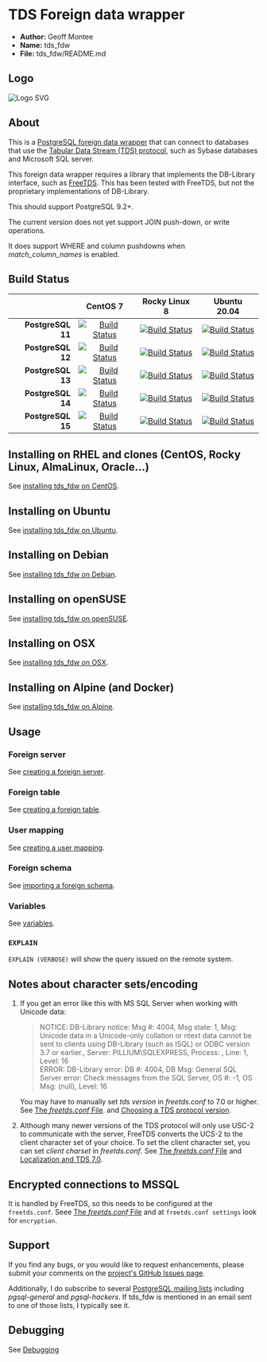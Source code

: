 
# TDS Foreign data wrapper

* **Author:** Geoff Montee
* **Name:** tds_fdw
* **File:** tds_fdw/README.md

## Logo

![Logo SVG](./logo/tds_fdw.svg)

## About

This is a [PostgreSQL foreign data wrapper](https://wiki.postgresql.org/wiki/Foreign_data_wrappers) that can connect to databases that use the [Tabular Data Stream (TDS) protocol](https://en.wikipedia.org/wiki/Tabular_Data_Stream),
such as Sybase databases and Microsoft SQL server.

This foreign data wrapper requires a library that implements the DB-Library interface,
such as [FreeTDS](https://www.freetds.org). This has been tested with FreeTDS, but not
the proprietary implementations of DB-Library.

This should support PostgreSQL 9.2+.

The current version does not yet support JOIN push-down, or write operations.

It does support WHERE and column pushdowns when *match_column_names* is enabled.

## Build Status

|                |    CentOS 7    |    Rocky Linux 8   |    Ubuntu 20.04   |
| --------------:|:--------------:|:------------------:|:-----------------:|
| **PostgreSQL 11**  |[![Build Status](https://jenkins.juliogonzalez.es/job/tds_fdw-build/DISTRO=centos7,PG_VER=11,label=docker/badge/icon)](https://jenkins.juliogonzalez.es/job/tds_fdw-build/DISTRO=centos7,PG_VER=11,label=docker)|[![Build Status](https://jenkins.juliogonzalez.es/job/tds_fdw-build/DISTRO=rockylinux8,PG_VER=11,label=docker/badge/icon)](https://jenkins.juliogonzalez.es/job/tds_fdw-build/DISTRO=rockylinux8,PG_VER=11,label=docker)|[![Build Status](https://jenkins.juliogonzalez.es/job/tds_fdw-build/DISTRO=ubuntu20.04,PG_VER=11,label=docker/badge/icon)](https://jenkins.juliogonzalez.es/job/tds_fdw-build/DISTRO=ubuntu20.04,PG_VER=11,label=docker)|
| **PostgreSQL 12**  |[![Build Status](https://jenkins.juliogonzalez.es/job/tds_fdw-build/DISTRO=centos7,PG_VER=12,label=docker/badge/icon)](https://jenkins.juliogonzalez.es/job/tds_fdw-build/DISTRO=centos7,PG_VER=12,label=docker)|[![Build Status](https://jenkins.juliogonzalez.es/job/tds_fdw-build/DISTRO=rockylinux8,PG_VER=12,label=docker/badge/icon)](https://jenkins.juliogonzalez.es/job/tds_fdw-build/DISTRO=rockylinux8,PG_VER=12,label=docker)|[![Build Status](https://jenkins.juliogonzalez.es/job/tds_fdw-build/DISTRO=ubuntu20.04,PG_VER=12,label=docker/badge/icon)](https://jenkins.juliogonzalez.es/job/tds_fdw-build/DISTRO=ubuntu20.04,PG_VER=12,label=docker)|
| **PostgreSQL 13**  |[![Build Status](https://jenkins.juliogonzalez.es/job/tds_fdw-build/DISTRO=centos7,PG_VER=13,label=docker/badge/icon)](https://jenkins.juliogonzalez.es/job/tds_fdw-build/DISTRO=centos7,PG_VER=13,label=docker)|[![Build Status](https://jenkins.juliogonzalez.es/job/tds_fdw-build/DISTRO=rockylinux8,PG_VER=13,label=docker/badge/icon)](https://jenkins.juliogonzalez.es/job/tds_fdw-build/DISTRO=rockylinux8,PG_VER=13,label=docker)|[![Build Status](https://jenkins.juliogonzalez.es/job/tds_fdw-build/DISTRO=ubuntu20.04,PG_VER=13,label=docker/badge/icon)](https://jenkins.juliogonzalez.es/job/tds_fdw-build/DISTRO=ubuntu20.04,PG_VER=13,label=docker)|
| **PostgreSQL 14**  |[![Build Status](https://jenkins.juliogonzalez.es/job/tds_fdw-build/DISTRO=centos7,PG_VER=14,label=docker/badge/icon)](https://jenkins.juliogonzalez.es/job/tds_fdw-build/DISTRO=centos7,PG_VER=14,label=docker)|[![Build Status](https://jenkins.juliogonzalez.es/job/tds_fdw-build/DISTRO=rockylinux8,PG_VER=14,label=docker/badge/icon)](https://jenkins.juliogonzalez.es/job/tds_fdw-build/DISTRO=rockylinux8,PG_VER=14,label=docker)|[![Build Status](https://jenkins.juliogonzalez.es/job/tds_fdw-build/DISTRO=ubuntu20.04,PG_VER=14,label=docker/badge/icon)](https://jenkins.juliogonzalez.es/job/tds_fdw-build/DISTRO=ubuntu20.04,PG_VER=14,label=docker)|
| **PostgreSQL 15**  |[![Build Status](https://jenkins.juliogonzalez.es/job/tds_fdw-build/DISTRO=centos7,PG_VER=15,label=docker/badge/icon)](https://jenkins.juliogonzalez.es/job/tds_fdw-build/DISTRO=centos7,PG_VER=15,label=docker)|[![Build Status](https://jenkins.juliogonzalez.es/job/tds_fdw-build/DISTRO=rockylinux8,PG_VER=15,label=docker/badge/icon)](https://jenkins.juliogonzalez.es/job/tds_fdw-build/DISTRO=rockylinux8,PG_VER=15,label=docker)|[![Build Status](https://jenkins.juliogonzalez.es/job/tds_fdw-build/DISTRO=ubuntu20.04,PG_VER=15,label=docker/badge/icon)](https://jenkins.juliogonzalez.es/job/tds_fdw-build/DISTRO=ubuntu20.04,PG_VER=15,label=docker)|

## Installing on RHEL and clones (CentOS, Rocky Linux, AlmaLinux, Oracle...)

See [installing tds_fdw on CentOS](InstallRHELandClones.md).

## Installing on Ubuntu

See [installing tds_fdw on Ubuntu](InstallUbuntu.md).

## Installing on Debian

See [installing tds_fdw on Debian](InstallDebian.md).

## Installing on openSUSE

See [installing tds_fdw on openSUSE](InstallopenSUSE.md).

## Installing on OSX

See [installing tds_fdw on OSX](InstallOSX.md).

## Installing on Alpine (and Docker)

See [installing tds_fdw on Alpine](InstallAlpine.md).

## Usage

### Foreign server

See [creating a foreign server](ForeignServerCreation.md).
	
### Foreign table
	
See [creating a foreign table](ForeignTableCreation.md).
	
### User mapping
	
See [creating a user mapping](UserMappingCreation.md).

### Foreign schema

See [importing a foreign schema](ForeignSchemaImporting.md).

### Variables

See [variables](Variables.md).

### `EXPLAIN`

`EXPLAIN (VERBOSE)` will show the query issued on the remote system.
	
## Notes about character sets/encoding

1. If you get an error like this with MS SQL Server when working with Unicode data:
   
   > NOTICE:  DB-Library notice: Msg #: 4004, Msg state: 1, Msg: Unicode data in a Unicode-only 
   > collation or ntext data cannot be sent to clients using DB-Library (such as ISQL) or ODBC 
   > version 3.7 or earlier., Server: PILLIUM\SQLEXPRESS, Process: , Line: 1, Level: 16  
   > ERROR:  DB-Library error: DB #: 4004, DB Msg: General SQL Server error: Check messages from 
   > the SQL Server, OS #: -1, OS Msg: (null), Level: 16
   
   You may have to manually set *tds version* in *freetds.conf* to 7.0 or higher. See [The *freetds.conf* File](https://www.freetds.org/userguide/freetdsconf.html).
   and [Choosing a TDS protocol version](https://www.freetds.org/userguide/ChoosingTdsProtocol.html).

2. Although many newer versions of the TDS protocol will only use USC-2 to communicate
with the server, FreeTDS converts the UCS-2 to the client character set of your choice. 
To set the client character set, you can set *client charset* in *freetds.conf*. See 
[The *freetds.conf* File](https://www.freetds.org/userguide/freetdsconf.html) and [Localization and TDS 7.0](https://www.freetds.org/userguide/Localization.html).

## Encrypted connections to MSSQL

It is handled by FreeTDS, so this needs to be configured at the `freetds.conf`. Seee [The *freetds.conf* File](https://www.freetds.org/userguide/freetdsconf.html) and at `freetds.conf settings` look for `encryption`.

## Support

If you find any bugs, or you would like to request enhancements, please submit your comments on the [project's GitHub Issues page](https://github.com/tds-fdw/tds_fdw/issues).

Additionally, I do subscribe to several [PostgreSQL mailing lists](https://www.postgresql.org/list/) including *pgsql-general* and *pgsql-hackers*. If tds_fdw is mentioned in an email sent to one of those lists, I typically see it.

## Debugging

See [Debugging](tests/README.md)

